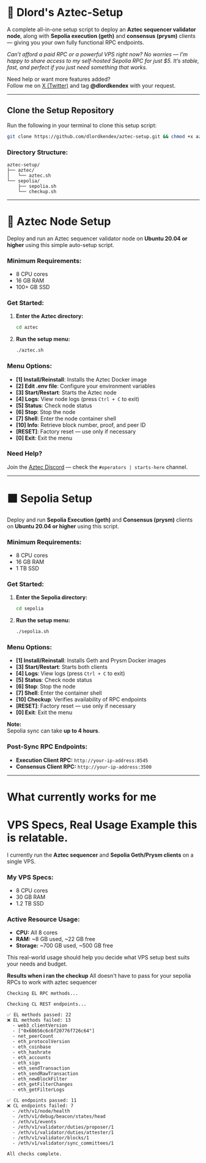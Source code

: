 # 🐺 Dlord's Aztec-Setup

A complete all-in-one setup script to deploy an **Aztec sequencer validator node**, along with **Sepolia execution (geth)** and **consensus (prysm)** clients — giving you your own fully functional RPC endpoints.

*Can’t afford a paid RPC or a powerful VPS right now?
No worries — I’m happy to share access to my self-hosted Sepolia RPC for just $5. It’s stable, fast, and perfect if you just need something that works.*

Need help or want more features added?  
Follow me on [X (Twitter)](https://x.com/dlordkendex) and tag **@dlordkendex** with your request.

---

## Clone the Setup Repository

Run the following in your terminal to clone this setup script:

```bash
git clone https://github.com/dlordkendex/aztec-setup.git && chmod +x aztec-setup/aztec/aztec.sh aztec-setup/sepolia/sepolia.sh aztec-setup/sepolia/checkup.sh && cd aztec-setup
```

### Directory Structure:
```
aztec-setup/
├── aztec/
│   └── aztec.sh
└── sepolia/
    ├── sepolia.sh
    └── checkup.sh
```

---

# 🔪 Aztec Node Setup

Deploy and run an Aztec sequencer validator node on **Ubuntu 20.04 or higher** using this simple auto-setup script.

### Minimum Requirements:
- 8 CPU cores  
- 16 GB RAM  
- 100+ GB SSD  

### Get Started:

1. **Enter the Aztec directory:**
   ```bash
   cd aztec
   ```

2. **Run the setup menu:**
   ```bash
   ./aztec.sh
   ```

### Menu Options:
- **[1] Install/Reinstall**: Installs the Aztec Docker image  
- **[2] Edit .env file**: Configure your environment variables  
- **[3] Start/Restart**: Starts the Aztec node  
- **[4] Logs**: View node logs (press `Ctrl + C` to exit)  
- **[5] Status**: Check node status  
- **[6] Stop**: Stop the node  
- **[7] Shell**: Enter the node container shell  
- **[10] Info**: Retrieve block number, proof, and peer ID  
- **[RESET]**: Factory reset — use only if necessary  
- **[0] Exit**: Exit the menu  

### Need Help?
Join the [Aztec Discord](https://discord.gg/aztecprotocol) — check the `#operators | starts-here` channel.

---

# ⬛ Sepolia Setup

Deploy and run **Sepolia Execution (geth)** and **Consensus (prysm)** clients on **Ubuntu 20.04 or higher** using this script.

### Minimum Requirements:
- 8 CPU cores  
- 16 GB RAM  
- 1 TB SSD  

### Get Started:

1. **Enter the Sepolia directory:**
   ```bash
   cd sepolia
   ```

2. **Run the setup menu:**
   ```bash
   ./sepolia.sh
   ```

### Menu Options:
- **[1] Install/Reinstall**: Installs Geth and Prysm Docker images  
- **[3] Start/Restart**: Starts both clients  
- **[4] Logs**: View logs (press `Ctrl + C` to exit)  
- **[5] Status**: Check node status  
- **[6] Stop**: Stop the node  
- **[7] Shell**: Enter the container shell  
- **[10] Checkup**: Verifies availability of RPC endpoints  
- **[RESET]**: Factory reset — use only if necessary  
- **[0] Exit**: Exit the menu  

**Note:**  
Sepolia sync can take **up to 4 hours**.

### Post-Sync RPC Endpoints:
- **Execution Client RPC:** `http://your-ip-address:8545`  
- **Consensus Client RPC:** `http://your-ip-address:3500`

---

# What currently works for me
# VPS Specs, Real Usage Example this is relatable.

I currently run the **Aztec sequencer** and **Sepolia Geth/Prysm clients** on a single VPS.

### My VPS Specs:
- 8 CPU cores  
- 30 GB RAM  
- 1.2 TB SSD  

### Active Resource Usage:
- **CPU:** All 8 cores  
- **RAM:** ~8 GB used, ~22 GB free  
- **Storage:** ~700 GB used, ~500 GB free  

This real-world usage should help you decide what VPS setup best suits your needs and budget.

**Results when i ran the checkup**
All doesn't have to pass for your sepolia RPCs to work with aztec sequencer
```
Checking EL RPC methods...

Checking CL REST endpoints...

✅ EL methods passed: 22
❌ EL methods failed: 13
  - web3_clientVersion
  - ["0x68656c6c6f20776f726c64"]
  - net_peerCount
  - eth_protocolVersion
  - eth_coinbase
  - eth_hashrate
  - eth_accounts
  - eth_sign
  - eth_sendTransaction
  - eth_sendRawTransaction
  - eth_newBlockFilter
  - eth_getFilterChanges
  - eth_getFilterLogs

✅ CL endpoints passed: 11
❌ CL endpoints failed: 7
  - /eth/v1/node/health
  - /eth/v1/debug/beacon/states/head
  - /eth/v1/events
  - /eth/v1/validator/duties/proposer/1
  - /eth/v1/validator/duties/attester/1
  - /eth/v1/validator/blocks/1
  - /eth/v1/validator/sync_committees/1

All checks complete.
```
